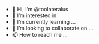 - 👋 Hi, I’m @toolateralus
- 👀 I’m interested in 
- 🌱 I’m currently learning ...
- 💞️ I’m looking to collaborate on ...
- 📫 How to reach me ...

<!---
toolateralus/toolateralus is a ✨ special ✨ repository because its `README.md` (this file) appears on your GitHub profile.
You can click the Preview link to take a look at your changes.
--->
